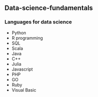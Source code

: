 ## Data-science-fundamentals
### Languages for data science
<ul>
  <li>Python</li>
  <li>R programming</li>
  <li>SQL</li>
  <li>Scala</li>
  <li>Java</li>
  <li>C++</li>
  <li>Julia</li>
  <li>Javascript</li>
  <li>PHP</li>
  <li>GO</li>
  <li>Ruby</li>
  <li>Visual Basic</li>
</ul>
